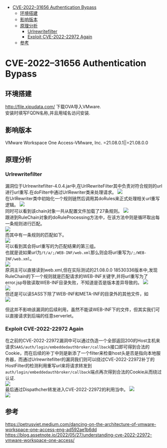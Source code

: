 - [CVE-2022–31656 Authentication Bypass](#cve-202231656-authentication-bypass)
  - [环境搭建](#环境搭建)
  - [影响版本](#影响版本)
  - [原理分析](#原理分析)
    - [Urlrewritefilter](#urlrewritefilter)
    - [Exploit CVE-2022-22972 Again](#exploit-cve-2022-22972-again)
  - [参考](#参考)
# CVE-2022–31656 Authentication Bypass
## 环境搭建
http://file.xipudata.com/ 下载OVA导入VMware.  
安装时填写FQDN名称,并且用域名访问安装.
## 影响版本
VMware Workspace One Access-VMware, Inc.
=21.08.0.1||=21.08.0.0
## 原理分析
### Urlrewritefilter
漏洞位于Urlrewritefilter-4.0.4.jar中,在UrlRewriteFilter其中负责对符合规则的url进行url重写.在doFilter中通过UrlRewriter类来处理请求。
![](2022-08-16-16-35-43.png)  
在UrlRewriter类中初始化一个规则链然后调用其doRules来正式处理相关url重写逻辑。
![](2022-08-16-16-37-30.png)  
同时可以看到该chain对象一共从配置文件加载了27条规则。
![](2022-08-16-16-38-33.png)    
跟进到RuleChain对象的doRuleProcessing方法中，在该方法中则是循环取出每一条规则进行匹配。  
![](2022-08-16-16-40-36.png)  
而其中有一条规则的匹配如下。  
![](2022-08-16-16-42-29.png)  
可以看到其会将url重写的为匹配结果的第三组。  
也就是说如果url为`/t/a/;/WEB-INF/web.xml`那么则会将url重写为`/;/WEB-INF/web.xml`。  
![](2022-08-16-16-50-20.png)  
原洞主可以直接读到web.xml,但在实际测试的21.08.0.0 18530336版本中,发现RuleChain的下一个规则就是匹配请求的WEB-INF关键字,并将url重写为了error.jsp导致读取WEB-INF目录失败，不知道是否是版本差异导致的。
![](2022-08-16-16-54-07.png)  
![](2022-08-16-16-54-36.png)  
但还是可以读SASS下除了WEB-INF和META-INF的目录外的其他文件，如  
![](2022-08-16-16-59-17.png)

但这并不影响该漏洞的后续利用，虽然不能读WEB-INF下的文件，但其实我们可以直接请求到后端的任意serverlet。
###  Exploit CVE-2022-22972 Again
在之前的CVE-2022-22972漏洞中可以通过伪造一个全部返回200的Host主机来请求`SAAS/auth/login/embeddedauthbroker/callback`接口即可得到合法的Cookie，而在后续的补丁中则是新添了一个filter来检查host头是否是指向本地服务器，而通过Urlrewritefilter的漏洞我们则可以绕过CVE-2022-22972补丁的HostFilter的检测利用重写url来将请求转发到`auth/login/embeddedauthbroker/callback`端点再次得到合法的Cookie从而绕过认证.  
![](2022-08-16-17-14-33.png)  
最后通过Dispathcher转发进入CVE-2022-22972的利用当中。
![](2022-08-16-18-11-02.png)  
![](2022-08-16-18-13-06.png)
## 参考
https://petrusviet.medium.com/dancing-on-the-architecture-of-vmware-workspace-one-access-eng-ad592ae1b6dd   
https://blog.assetnote.io/2022/05/27/understanding-cve-2022-22972-vmware-workspace-one-access/